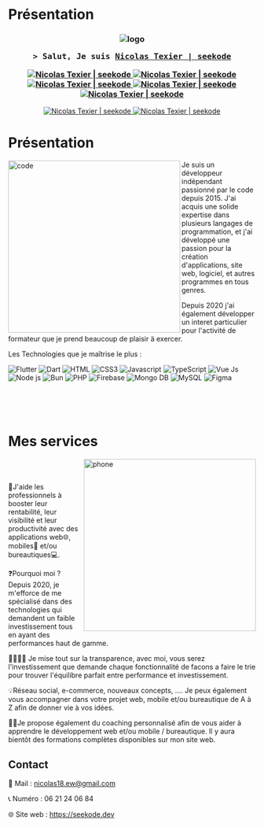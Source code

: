 # Présentation

<h3 align="center">

![logo](https://raw.githubusercontent.com/seekode/seekode/master/assets/images/logo-text.png)

<samp>&gt; Salut, Je suis
<b><a target="_blank" href="https://seekode.dev/">Nicolas Texier | seekode</a></b>
</samp>

  <a href="https://seekode.dev/" target="blank">
  <img src="https://img.shields.io/badge/Site web-d53888?style=for-the-badge&logo=medium&logoColor=white" alt="Nicolas Texier | seekode" />
 </a>
 <a href="https://linkedin.com/in/al-siam" target="_blank">
  <img src="https://img.shields.io/badge/LinkedIn-0077B5?style=for-the-badge&logo=linkedin&logoColor=white" alt="Nicolas Texier | seekode"/>
 </a>
<a href="https://www.instagram.com/" target="_blank">
  <img src="https://img.shields.io/badge/Instagram-fe4164?style=for-the-badge&logo=instagram&logoColor=white" alt="Nicolas Texier | seekode" />
 </a> 
<a href="https://www.tiktok.com/@seekode" target="_blank">
  <img src="https://img.shields.io/badge/TikTok-000000?style=for-the-badge&logo=tiktok&logoColor=white" alt="Nicolas Texier | seekode" />
 </a> 
<a href="https://www.youtube.com/channel/UC-lbLi9-58JKufmpyXf9YVQ" target="_blank">
  <img src="https://img.shields.io/badge/YouTube-ff0000?style=for-the-badge&logo=youtube&logoColor=white" alt="Nicolas Texier | seekode" />
 </a> 
</h3>

<div align="center">
<a href="https://www.youtube.com/channel/UC-lbLi9-58JKufmpyXf9YVQ" target="_blank">
  <img src="https://img.shields.io/badge/📞 06 21 24 06 84-6eb142" alt="Nicolas Texier | seekode" />
 </a>
<a href="mailto:nicolas18.ew@gmail.com" target="_blank">
  <img src="https://img.shields.io/badge/📩 nicolas18.ew@gmail.com-0078d4" alt="Nicolas Texier | seekode" />
 </a>
</div>

# Présentation

<img align="left" width="350" src="https://raw.githubusercontent.com/seekode/seekode/master/assets/images/header.png" alt="code" />

Je suis un développeur indépendant passionné par le code depuis 2015. J'ai acquis
une solide expertise dans plusieurs langages de programmation, et j'ai développé une
passion pour la création d'applications, site web, logiciel, et autres programmes en tous
genres.

Depuis 2020 j'ai également développer un interet particulier pour
l'activité de formateur que je prend beaucoup de plaisir ä exercer.

Les Technologies que je maîtrise le plus :

![Flutter](https://img.shields.io/badge/Flutter-45d1fd?style=for-the-badge&labelColor=black&logo=flutter&logoColor=45d1fd)
![Dart](https://img.shields.io/badge/Dart-04599c?style=for-the-badge&labelColor=black&logo=dart&logoColor=04599c)
![HTML](https://img.shields.io/badge/HTML5-E34F26?style=for-the-badge&labelColor=black&logo=html5&logoColor=E34F26)
![CSS3](https://img.shields.io/badge/CSS3-1572B6?style=for-the-badge&labelColor=black&logo=css3&logoColor=1572B6)
![Javascript](https://img.shields.io/badge/Javascript-F0DB4F?style=for-the-badge&labelColor=black&logo=javascript&logoColor=F0DB4F)
![TypeScript](https://img.shields.io/badge/TypeScript-2f74c0?style=for-the-badge&logo=typescript&logoColor=2f74c0&labelColor=black)
![Vue Js](https://img.shields.io/badge/Vue%20js-3fb27f?style=for-the-badge&logo=vue.js&logoColor=3fb27f&labelColor=black)
![Node js](https://img.shields.io/badge/Node%20js-87b87a?style=for-the-badge&logo=node.js&logoColor=87b87a&labelColor=black)
![Bun](https://img.shields.io/badge/Bun-ebdfcd?style=for-the-badge&logo=bun&logoColor=ebdfcd&labelColor=black)
![PHP](https://img.shields.io/badge/PHP-7a86b8?style=for-the-badge&labelColor=black&logo=php&logoColor=7a86b8)
![Firebase](https://img.shields.io/badge/Firebase-ffcd02?style=for-the-badge&labelColor=black&logo=firebase&logoColor=ffcd02)
![Mongo DB](https://img.shields.io/badge/Mongo%20db-4cab3d?style=for-the-badge&logo=mongodb&logoColor=4cab3d&labelColor=black)
![MySQL](https://img.shields.io/badge/MySQL-dd8a00?style=for-the-badge&labelColor=black&logo=mysql&logoColor=dd8a00)
![Figma](https://img.shields.io/badge/Figma-9456ea?style=for-the-badge&labelColor=black&logo=figma&logoColor=9456ea)

<br>
<br>
<br>

# Mes services

<img align="right" width="350" src="https://raw.githubusercontent.com/seekode/seekode/master/assets/images/networks/phone.png" alt="phone" />

<br>
<br>

🎯J'aide les professionnels à booster leur rentabilité, leur visibilité et leur productivité avec des
applications web🌐, mobiles📱 et/ou bureautiques💻.

❓Pourquoi moi ? Depuis 2020, je m'efforce de me spécialisé dans des technologies qui demandent un
faible investissement tous en ayant des performances haut de gamme.

🫱🏻‍🫲🏽 Je mise tout sur la transparence, avec moi, vous serez l'investissement que demande chaque
fonctionnalité de facons a faire le trie pour trouver l'équilibre parfait entre performance et
investissement.

💡Réseau social, e-commerce, nouveaux concepts, …. Je peux également vous accompagner dans votre
projet web, mobile et/ou bureautique de A à Z afin de donner vie à vos idées.

🧑‍🎓Je propose également du coaching personnalisé afin de vous aider à apprendre le développement web
et/ou mobile / bureautique. Il y aura bientôt des formations complètes disponibles sur mon site web.

## Contact

📩 Mail : nicolas18.ew@gmail.com

📞 Numéro : 06 21 24 06 84

🌐 Site web : https://seekode.dev
